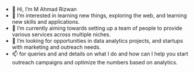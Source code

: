 - 👋 Hi, I’m M Ahmad Rizwan
- 👀 I’m interested in learning new things, exploring the web, and learning new skills and applications.
- 🌱 I’m currently aiming towards setting up a team of people to provide various services across multiple niches. 
- 💞️ I’m looking for opportunities in data analytics projects, and startups with marketing and outreach needs.
- 📫 for queries and and details on what I do and how can I help you start outreach campaigns and optimize the numbers based on analytics. 
